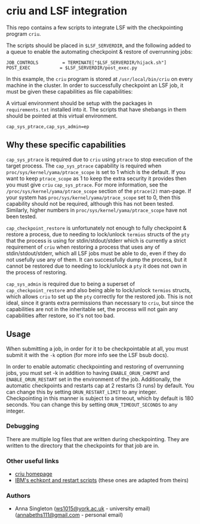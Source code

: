 # criu and LSF integration

This repo contains a few scripts to integrate LSF with the checkpointing
program `criu`.

The scripts should be placed in `$LSF_SERVERDIR`, and the following added to
a queue to enable the automating checkpoint & restore of overrunning jobs:

```
JOB_CONTROLS         = TERMINATE["$LSF_SERVERDIR/hijack.sh"]
POST_EXEC           = $LSF_SERVERDIR/post_exec.py
```

In this example, the `criu` program is stored at `/usr/local/bin/criu` on every
machine in the cluster. In order to successfully checkpoint an LSF job, it must 
be given these capabilities as file capabilities:

A virtual environment should be setup with the packages in `requirements.txt`
installed into it. The scripts that have shebangs in them should be pointed
at this virtual environment.

```
cap_sys_ptrace,cap_sys_admin=ep
```


## Why these specific capabilities

`cap_sys_ptrace` is required due to `criu` using `ptrace` to stop execution of 
the target process. The `cap_sys_ptrace` capability is required when 
`proc/sys/kernel/yama/ptrace_scope` is set to 1 which is the default. If you 
want to keep `ptrace_scope` as 1 to keep the extra security it provides then you
must give `criu` `cap_sys_ptrace`. For more information, see the 
`/proc/sys/kernel/yama/ptrace_scope` section of the `ptrace(2)` man-page. If
your system has `proc/sys/kernel/yama/ptrace_scope` set to 0, then this 
capability should not be required, although this has not been tested. Similarly,
higher numbers in `proc/sys/kernel/yama/ptrace_scope` have not been tested.

`cap_checkpoint_restore` is unfortunately not enough to fully checkpoint & 
restore a process, due to needing to lock/unlock `termios` structs of the `pty` 
that the process is using for stdin/stdout/stderr which is currently a strict 
requirement of `criu` when restoring a process that uses any of 
stdin/stdout/stderr, which all LSF jobs must be able to do, even if they do not
usefully use any of them. It can successfully dump the process, but it cannot 
be restored due to needing to lock/unlock a `pty` it does not own in the 
process of restoring.

`cap_sys_admin` is required due to being a superset of `cap_checkpoint_restore` 
and also being able to lock/unlock `termios` structs, which allows `criu` to 
set up the `pty` correctly for the restored job. This is not ideal, since it 
grants extra permissions than necessary to `criu`, but since the capabilities 
are not in the inheritable set, the process will not gain any capabilities 
after restore, so it's not too bad.


## Usage

When submitting a job, in order for it to be checkpointable at all, you must
submit it with the `-k` option (for more info see the LSF bsub docs).

In order to enable automatic checkpointing and restoring of overrunning jobs,
you must set -k in addition to having `ENABLE_ORUN_CHKPNT` and 
`ENABLE_ORUN_RESTART` set in the environment of the job. Additionally, the 
automatic checkpoints and restarts cap at 2 restarts (3 runs) by default. You
can change this by setting `ORUN_RESTART_LIMIT` to any integer. Checkpointing 
in this manner is subject to a timeout, which by default is 180 seconds. You 
can change this by setting `ORUN_TIMEOUT_SECONDS` to any integer.

### Debugging

There are multiple log files that are written during checkpointing. They are
written to the directory that the checkpoints for that job are in.


### Other useful links

- [criu homepage](https://criu.org/Main_Page)
- [IBM's echkpnt and restart scripts](https://github.com/IBMSpectrumComputing/lsf-utils/tree/master/criu) 
(these ones are adapted from theirs)


### Authors

- Anna Singleton (ws1015@york.ac.uk - university email) (annabeths111@gmail.com -
personal email)
